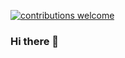 [![contributions welcome](https://img.shields.io/badge/contributions-welcome-brightgreen.svg?style=flat)](https://github.com/tmallmann/tmallmann/issues)

### Hi there 👋
